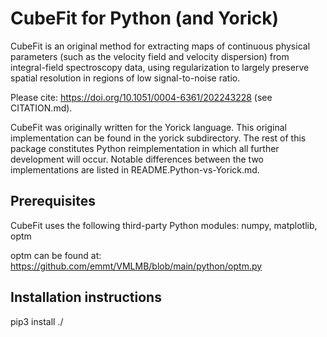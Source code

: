 # CubeFit for Python (and Yorick)

CubeFit is an original method for extracting maps of continuous
physical parameters (such as the velocity field and velocity
dispersion) from integral-field spectroscopy data, using
regularization to largely preserve spatial resolution in regions of
low signal-to-noise ratio.

Please cite:
  https://doi.org/10.1051/0004-6361/202243228
(see CITATION.md).

CubeFit was originally written for the Yorick language. This original
implementation can be found in the yorick subdirectory. The rest of
this package constitutes Python reimplementation in which all further
development will occur. Notable differences between the two
implementations are listed in README.Python-vs-Yorick.md.

## Prerequisites

CubeFit uses the following third-party Python modules:
numpy, matplotlib, optm

optm can be found at:
https://github.com/emmt/VMLMB/blob/main/python/optm.py

## Installation instructions

pip3 install ./



